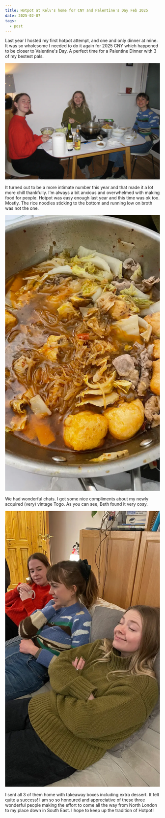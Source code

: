 ```yaml
---
title: Hotpot at Kelv's home for CNY and Palentine's Day Feb 2025
date: 2025-02-07
tags:
  - post
---
```


Last year I hosted my first hotpot attempt, and one and only dinner at mine. It was so wholesome I needed to do it again for 2025 CNY which happened to be closer to Valentine's Day. A perfect time for a Palentine Dinner with 3 of my bestest pals.

![The Trio](/media/hotpot-feb-25/the-trio.webp)

It turned out to be a more intimate number this year and that made it a lot more chill thankfully. I'm always a bit anxious and overwhelmed with making food for people. Hotpot was easy enough last year and this time was ok too. Mostly. The rice noodles sticking to the bottom and running low on broth was not the one.

![The pot](/media/hotpot-feb-25/the-pot.webp)

We had wonderful chats. I got some nice compliments about my newly acquired (very) vintage Togo. As you can see, Beth found it very cosy.

![Bliss](/media/hotpot-feb-25/bliss.webp)

I sent all 3 of them home with takeaway boxes including extra dessert. It felt quite a success! I am so so honoured and appreciative of these three wonderful people making the effort to come all the way from North London to my place down in South East. I hope to keep up the tradition of Hotpot!

